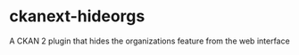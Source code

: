 ckanext-hideorgs
================

A CKAN 2 plugin that hides the organizations feature from the web interface
